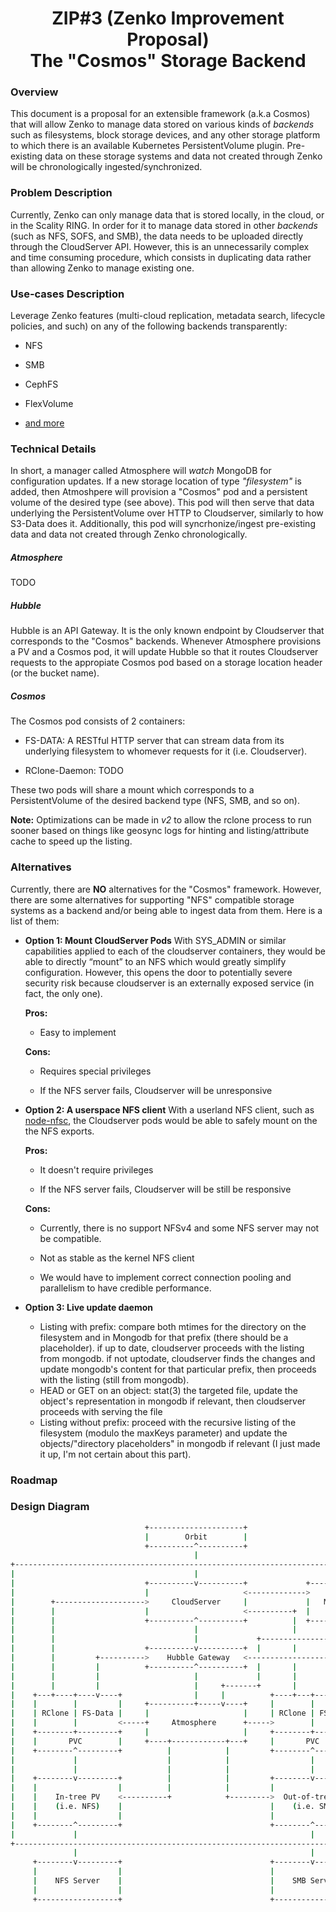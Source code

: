 <h1 align="center">
ZIP#3 (Zenko Improvement Proposal)<br>The "Cosmos" Storage Backend
</h1>

### Overview

This document is a proposal for an extensible framework (a.k.a Cosmos) that will allow Zenko to manage data stored on various kinds of *backends* such as filesystems, block storage devices, and any other storage platform to which there is an available Kubernetes PersistentVolume plugin. Pre-existing data on these storage systems and data not created through Zenko will be chronologically ingested/synchronized.

### Problem Description

Currently, Zenko can only manage data that is stored locally, in the cloud, or in the Scality RING. In order for it to manage data stored in other *backends* (such as NFS, SOFS, and SMB), the data needs to be uploaded directly through the CloudServer API. However, this is an unnecessarily complex and time consuming procedure, which consists in duplicating data rather than allowing Zenko to manage existing one.

### Use-cases Description

Leverage Zenko features (multi-cloud replication, metadata search, lifecycle policies, and such) on any of the following backends transparently:

- NFS

- SMB

- CephFS

- FlexVolume

- [and more](https://kubernetes.io/docs/concepts/storage/persistent-volumes/#persistent-volumes)

### Technical Details

In short, a manager called Atmosphere will *watch* MongoDB for configuration updates. If a new storage location of type *"filesystem"* is added, then Atmoshpere will provision a "Cosmos" pod and a persistent volume of the desired type (see above). This pod will then serve that data underlying the PersistentVolume over HTTP to Cloudserver, similarly to how S3-Data does it. Additionally, this pod will syncrhonize/ingest pre-existing data and data not created through Zenko chronologically.

##### Atmosphere

TODO

##### Hubble

Hubble is an API Gateway. It is the only known endpoint by Cloudserver that corresponds to the "Cosmos" backends. Whenever Atmosphere provisions a PV and a Cosmos pod, it will update Hubble so that it routes Cloudserver requests to the appropiate Cosmos pod based on a storage location header (or the bucket name).  

##### Cosmos

The Cosmos pod consists of 2 containers: 

- FS-DATA: A RESTful HTTP server that can stream data from its underlying filesystem to whomever requests for it (i.e. Cloudserver).

- RClone-Daemon: TODO

These two pods will share a mount which corresponds to a PersistentVolume of the desired backend type (NFS, SMB, and so on). 

**Note:** Optimizations can be made in *v2* to allow the rclone process to run sooner based on things like geosync logs for hinting and listing/attribute cache to speed up the listing.

### Alternatives

Currently, there are **NO** alternatives for the "Cosmos" framework. However, there are some alternatives for supporting "NFS" compatible storage systems as a backend and/or being able to ingest data from them. Here is a list of them:

- **Option 1: Mount CloudServer Pods**
  With SYS_ADMIN or similar capabilities applied to each of the cloudserver containers, they would be able to directly “mount” to an NFS which would greatly simplify configuration. However, this opens the door to potentially severe security risk because cloudserver is an externally exposed service (in fact, the only one).

  **Pros:**

  -    Easy to implement

  **Cons:**

  - Requires special privileges

  - If the NFS server fails, Cloudserver will be unresponsive

- **Option 2: A userspace NFS client**
  With a userland NFS client, such as [node-nfsc](https://github.com/scality/node-nfsc), the Cloudserver pods would be able to safely mount on the the NFS exports.

  **Pros:**

  - It doesn't require privileges

  - If the NFS server fails, Cloudserver will be still be responsive

  **Cons:**

  - Currently, there is no support NFSv4 and some NFS server may not be compatible.

  - Not as stable as the kernel NFS client

  - We would have to implement correct connection pooling and parallelism to have credible performance.

- **Option 3: Live update daemon**

  - Listing with prefix: compare both mtimes for the directory on the filesystem and in Mongodb for that prefix (there should be a placeholder). if up to date, cloudserver proceeds with the listing from mongodb. if not uptodate, cloudserver finds the changes and update mongodb's content for that particular prefix, then proceeds with the listing (still from mongodb).
  - HEAD or GET on an object: stat(3) the targeted file, update the object's representation in mongodb if relevant, then cloudserver proceeds with serving the file
  - Listing without prefix: proceed with the recursive listing of the filesystem (modulo the maxKeys parameter) and update the objects/"directory placeholders" in mongodb if relevant (I just made it up, I'm not certain about this part).

### Roadmap



### Design Diagram

```sh
                              +---------------------+
                              |        Orbit        |
                              +----------^----------+
                                         |
+---------------------------------------------------------------------------------+
|                                        |                                        |
|                             +----------v----------+             +-------------+ |
|                             |                     <------------->             | |
|        +-------------------->     CloudServer     |             |   MongoDB   | |
|        |                    |                     <----------+  |             | |
|        |                    +----------^----------+          |  +------+------+ |
|        |                               |                     |         |        |
|        |                               |             +-----------------+        |
|        |                    +----------v----------+  |       |                  |
|        |         +---------->    Hubble Gateway   <-------------------+         |
|        |         |          +----------^----------+  |       |        |         |
|        |         |                     |             |       |        |         |
|        |         |                     |     +-------+       |        |         |
|    +---+----+----v----+                |     |          +----+---+----v----+    |
|    |        |         |     +----------+-----v----+     |        |         |    |
|    | RClone | FS-Data |     |                     |     | RClone | FS-Data |    |
|    |        |         <-----+     Atmosphere      +----->        |         |    |
|    +--------+---------+     |                     |     +--------+---------+    |
|    |       PVC        |     +----+------------+---+     |       PVC        |    |
|    +--------^---------+          |            |         +--------^---------+    |
|             |                    |            |                  |              |
|             |                    |            |                  |              |
|    +--------v---------+          |            |         +--------v---------+    |
|    |                  |          |            |         |                  |    |
|    |    In-tree PV    <----------+            +--------->  Out-of-tree PV  |    |
|    |    (i.e. NFS)    |                                 |    (i.e. SMB)    |    |
|    |                  |                                 |                  |    |
|    +--------^---------+                                 +--------^---------+    |
|             |                                                    |              |
+---------------------------------------------------------------------------------+
              |                                                    |
     +--------v---------+                                 +--------v---------+
     |                  |                                 |                  |
     |    NFS Server    |                                 |    SMB Server    |
     |                  |                                 |                  |
     +------------------+                                 +------------------+
```
























